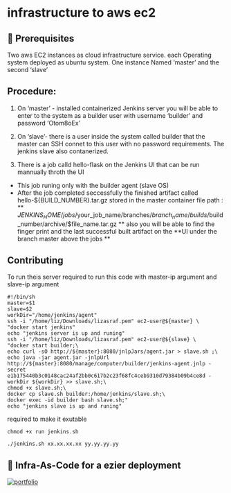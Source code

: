 # infrastructure to aws ec2

## 🧰 Prerequisites
Two aws EC2 instances as cloud infrastructure service.
each Operating system deployed as ubuntu system. 
One instance Named ‘master’ and the second ‘slave’


## Procedure: 
1. On ‘master’ - installed containerized Jenkins server
	you will be able to enter to the system as a builder user with username ‘builder’ and password ‘Otom8oEx’

2. On ‘slave’- there is a user inside the system called builder that the master can SSH connet to this user with no password requirements.
	The jenkins slave also contanerized.
   
3. There is a job calld hello-flask on the Jenkins UI that can be run mannually throth the UI
- This job runing only with the builder agent (slave OS)
- After the job completed seccessfully the finished artifact called hello-${BUILD_NUMBER}.tar.gz stored in the master container 
file path : ** $JENKINS_HOME/jobs/$your_job_name/branches/$branch_name/builds/$build_number/archive/$file_name.tar.gz **
 also you will be able to find the finger print and the last successful built artifact on the 
  **UI under the branch master above the jobs **
  
## Contributing
To run theis server required to run this code with master-ip argument and slave-ip argument
```
#!/bin/sh
master=$1
slave=$2
workDir="/home/jenkins/agent"
ssh -i "/home/liz/Downloads/lizasraf.pem" ec2-user@${master} \
"docker start jenkins"
echo "jenkins server is up and runing"
ssh -i "/home/liz/Downloads/lizasraf.pem" ec2-user@${slave} \
"docker start builder;\
echo curl -sO http://${master}:8080/jnlpJars/agent.jar > slave.sh ;\
echo java -jar agent.jar -jnlpUrl http://${master}:8080/manage/computer/builder/jenkins-agent.jnlp -secret e1b175440b3c0148cac24af2bb0c617b2c23f68fc4ceb9310d79384b09b4ce8d -workDir ${workDir} >> slave.sh;\
chmod +x slave.sh;\
docker cp slave.sh builder:/home/jenkins/slave.sh;\
docker exec -id builder bash slave.sh;"
echo "jenkins slave is up and runing"
```
required to make it exutable
```
chmod +x run jenkins.sh
```
```
./jenkins.sh xx.xx.xx.xx yy.yy.yy.yy
```
  
## 🔗 Infra-As-Code for a ezier deployment
[![portfolio](https://img.shields.io/badge/infrastructure-000?style=for-the-badge&logo=ko-fi&logoColor=white)](https://www.udemy.com/user/ar-shankar/) 